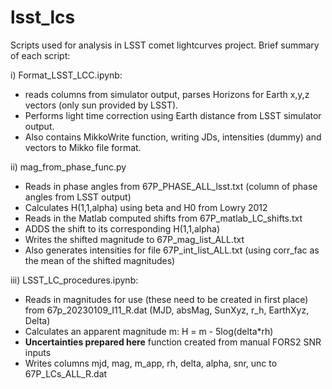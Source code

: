 # lsst_lcs

Scripts used for analysis in LSST comet lightcurves project. Brief summary of each script:

i) Format_LSST_LCC.ipynb:
- reads columns from simulator output, parses Horizons for Earth x,y,z vectors (only sun provided by LSST). 
- Performs light time correction using Earth distance from LSST simulator output.
- Also contains MikkoWrite function, writing JDs, intensities (dummy) and vectors to Mikko file format.

ii) mag_from_phase_func.py
- Reads in phase angles from 67P_PHASE_ALL_lsst.txt (column of phase angles from LSST output)
- Calculates H(1,1,alpha) using beta and H0 from Lowry 2012
- Reads in the Matlab computed shifts from 67P_matlab_LC_shifts.txt
- ADDS the shift to its corresponding H(1,1,alpha)
- Writes the shifted magnitude to 67P_mag_list_ALL.txt
- Also generates intensities for file 67P_int_list_ALL.txt (using corr_fac as the mean of the shifted magnitudes)

iii) LSST_LC_procedures.ipynb:
- Reads in magnitudes for use (these need to be created in first place) from 67p_20230109_I11_R.dat (MJD, absMag, SunXyz, r_h, EarthXyz, Delta)
- Calculates an apparent magnitude m: H = m - 5log(delta*rh)
- **Uncertainties prepared here** function created from manual FORS2 SNR inputs
- Writes columns mjd, mag, m_app, rh, delta, alpha, snr, unc to 67P_LCs_ALL_R.dat

